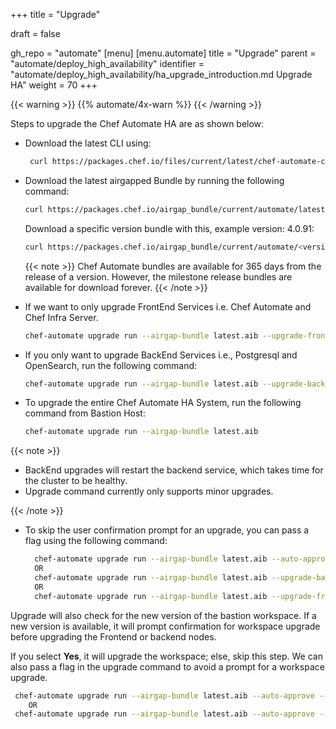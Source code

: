 +++
title = "Upgrade"

draft = false

gh_repo = "automate"
[menu]
  [menu.automate]
    title = "Upgrade"
    parent = "automate/deploy_high_availability"
    identifier = "automate/deploy_high_availability/ha_upgrade_introduction.md Upgrade HA"
    weight = 70
+++

{{< warning >}}
{{% automate/4x-warn %}}
{{< /warning >}}

Steps to upgrade the Chef Automate HA are as shown below:

- Download the latest CLI using:

  ```bash
   curl https://packages.chef.io/files/current/latest/chef-automate-cli/chef-automate_linux_amd64.zip | gunzip - > chef-automate && chmod +x chef-automate | cp -f chef-automate /usr/bin/chef-automate
   ```

- Download the latest airgapped Bundle by running the following command:

  ```bash
  curl https://packages.chef.io/airgap_bundle/current/automate/latest.aib -o latest.aib
  ```

  Download a specific version bundle with this, example version: 4.0.91:

  ```bash
  curl https://packages.chef.io/airgap_bundle/current/automate/<version>.aib -o automate-<version>.aib
  ```

  {{< note >}}
  Chef Automate bundles are available for 365 days from the release of a version. However, the milestone release bundles are available for download forever.
  {{< /note >}}

- If we want to only upgrade FrontEnd Services i.e. Chef Automate and Chef Infra Server.

  ```bash
  chef-automate upgrade run --airgap-bundle latest.aib --upgrade-frontends
  ```

- If you only want to upgrade BackEnd Services i.e., Postgresql and OpenSearch, run the following command:

  ```bash
  chef-automate upgrade run --airgap-bundle latest.aib --upgrade-backends
  ```

- To upgrade the entire Chef Automate HA System, run the following command from Bastion Host:

  ```bash
  chef-automate upgrade run --airgap-bundle latest.aib
  ```

{{< note >}}

- BackEnd upgrades will restart the backend service, which takes time for the cluster to be healthy.
- Upgrade command currently only supports minor upgrades.

{{< /note >}}

- To skip the user confirmation prompt for an upgrade, you can pass a flag using the following command:

  ```bash
    chef-automate upgrade run --airgap-bundle latest.aib --auto-approve
    OR 
    chef-automate upgrade run --airgap-bundle latest.aib --upgrade-backends --auto-approve
    OR
    chef-automate upgrade run --airgap-bundle latest.aib --upgrade-frontends --auto-approve
  ```

Upgrade will also check for the new version of the bastion workspace. If a new version is available, it will prompt confirmation for workspace upgrade before upgrading the Frontend or backend nodes.

If you select **Yes**, it will upgrade the workspace; else, skip this step. We can also pass a flag in the upgrade command to avoid a prompt for a workspace upgrade.

  ```bash
   chef-automate upgrade run --airgap-bundle latest.aib --auto-approve --workspace-upgrade yes
      OR  
   chef-automate upgrade run --airgap-bundle latest.aib --auto-approve --workspace-upgrade no
  ```
